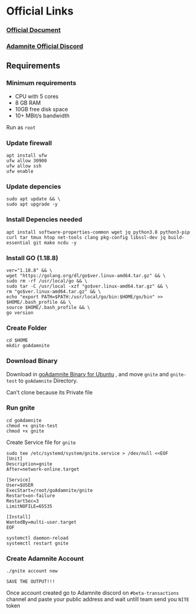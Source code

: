 # Official Links
### [Official Document](https://github.com/Adamnite/goAdamnite)
### [Adamnite Official Discord](https://discord.gg/adamnite-921093307533230111)

## Requirements
### Minimum requirements
- CPU with 5 cores
- 8 GB RAM
- 10GB free disk space
- 10+ MBit/s bandwidth

Run as `root`
### Update firewall
```
apt install ufw
ufw allow 30900
ufw allow ssh
ufw enable
```

### Update depencies
```
sudo apt update && \
sudo apt upgrade -y
```

### Install Depencies needed
```
apt install software-properties-common wget jq python3.8 python3-pip curl tar tmux htop net-tools clang pkg-config libssl-dev jq build-essential git make ncdu -y
```

### Install GO (1.18.8)
```
ver="1.18.8" && \
wget "https://golang.org/dl/go$ver.linux-amd64.tar.gz" && \
sudo rm -rf /usr/local/go && \
sudo tar -C /usr/local -xzf "go$ver.linux-amd64.tar.gz" && \
rm "go$ver.linux-amd64.tar.gz" && \
echo "export PATH=$PATH:/usr/local/go/bin:$HOME/go/bin" >> $HOME/.bash_profile && \
source $HOME/.bash_profile && \
go version
```

### Create Folder
```
cd $HOME
mkdir goAdamnite
```

### Download Binary 
Download in [goAdamnite Binary for Ubuntu](https://github.com/Adamnite/goAdamnite/tree/test-files/Ubuntu) , and move `gnite` and `gnite-test` to `goAdamnite` Directory.

Can't clone because its Private file

### Run gnite
```
cd goAdamnite
chmod +x gnite-test
chmod +x gnite
```

Create Service file for `gnite`
```
sudo tee /etc/systemd/system/gnite.service > /dev/null <<EOF
[Unit]
Description=gnite
After=network-online.target

[Service]
User=$USER
ExecStart=/root/goAdamnite/gnite
Restart=on-failure
RestartSec=3
LimitNOFILE=65535

[Install]
WantedBy=multi-user.target
EOF

systemctl daemon-reload
systemctl restart gnite
```

### Create Adamnite Account
```
./gnite account new
```
`SAVE THE OUTPUT!!!`

Once account created go to Adamnite discord on `#beta-transactions` channel and paste your public address and wait untill team send you `NITE` token


### 
